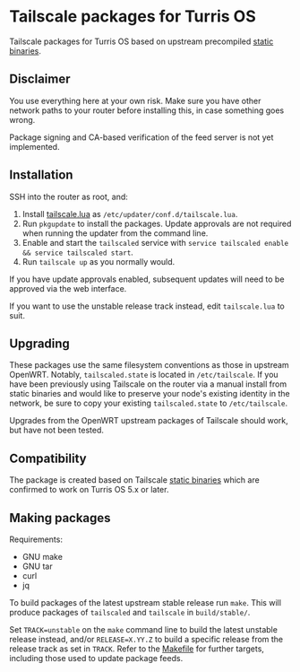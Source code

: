 # Tailscale packages for Turris OS

Tailscale packages for Turris OS based on upstream precompiled [static
binaries](https://pkgs.tailscale.com/stable/#static).

## Disclaimer

You use everything here at your own risk. Make sure you have other network
paths to your router before installing this, in case something goes wrong.

Package signing and CA-based verification of the feed server is not yet
implemented.

## Installation

SSH into the router as root, and:

1. Install [tailscale.lua](tailscale.lua) as `/etc/updater/conf.d/tailscale.lua`.
2. Run `pkgupdate` to install the packages. Update approvals are not required
   when running the updater from the command line.
3. Enable and start the `tailscaled` service with `service tailscaled enable &&
   service tailscaled start`.
4. Run `tailscale up` as you normally would.

If you have update approvals enabled, subsequent updates will need to be
approved via the web interface.

If you want to use the unstable release track instead, edit `tailscale.lua` to
suit.

## Upgrading

These packages use the same filesystem conventions as those in upstream
OpenWRT. Notably, `tailscaled.state` is located in `/etc/tailscale`. If you
have been previously using Tailscale on the router via a manual install from
static binaries and would like to preserve your node's existing identity in the
network, be sure to copy  your existing `tailscaled.state` to `/etc/tailscale`.

Upgrades from the OpenWRT upstream packages of Tailscale should work, but have
not been tested.

## Compatibility

The package is created based on Tailscale [static
binaries](https://pkgs.tailscale.com/stable/#static) which are confirmed to
work on Turris OS 5.x or later.

## Making packages

Requirements:
- GNU make
- GNU tar
- curl
- jq

To build packages of the latest upstream stable release run `make`. This will
produce packages of `tailscaled` and `tailscale` in `build/stable/`.

Set `TRACK=unstable` on the `make` command line to build the latest unstable
release instead, and/or `RELEASE=X.YY.Z` to build a specific release from the
release track as set in `TRACK`.  Refer to the [Makefile](Makefile) for further
targets, including those used to update package feeds.
